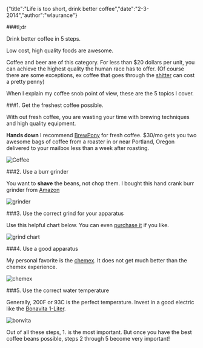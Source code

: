 {"title":"Life is too short, drink better coffee","date":"2-3-2014","author":"wlaurance"}

###tl;dr

Drink better coffee in 5 steps.

Low cost, high quality foods are awesome.

Coffee and beer are of this category. For less than $20 dollars per
unit, you can achieve the highest quality the human race has to offer.
(Of course there are some exceptions, ex coffee that goes through the
[shitter](http://en.wikipedia.org/wiki/Kopi_Luwak#Price_and_availability) can cost
a pretty penny)

When I explain my coffee snob point of view, these are the 5 topics I cover.

###1. Get the freshest coffee possible.

  With out fresh coffee, you are wasting your time with brewing
  techniques and high quality equipment.

  **Hands down** I recommend [BrewPony](http://brewpony.com/) for fresh
  coffee. $30/mo gets you two awesome bags of coffee from a roaster in or
  near Portland, Oregon delivered to your mailbox less than a week after
  roasting.

  ![Coffee](http://brewpony.com/wp-content/uploads/2014/01/ccc_coffee.jpg)

###2. Use a burr grinder

  You want to **shave** the beans, not chop them. I bought this hand crank
  burr grinder from [Amazon](http://www.amazon.com/Hario-Coffee-Mill-Slim-Grinder/dp/B001804CLY/)

  ![grinder](/img/hand-burr-grinder.jpg)

###3. Use the correct grind for your apparatus

  Use this helpful chart below. You can even [purchase it](http://popchartlab.com/collections/prints/products/the-compendious-coffee-chart)
  if you like.

  ![grind chart](/img/coffee-grind-poster.jpg)

###4. Use a good apparatus

  My personal favorite is the [chemex](http://www.chemexcoffeemaker.com/).
  It does not get much better than the chemex experience. 

  ![chemex](/img/chemex-classic.jpg)

###5. Use the correct water temperature 

  Generally, 200F or 93C is the perfect temperature. Invest in a good
  electric like the [Bonavita 1-Liter](http://www.amazon.com/Bonavita-Variable-Temperature-Electric-Gooseneck/dp/B005YR0F40/).

  ![bonvita](/img/bonavita.jpg)

Out of all these steps, 1. is the most important. But once you have the
best coffee beans possible, steps 2 through 5 become very important!
